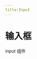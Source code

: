```yaml
---
title:Input
---
```

# 输入框
input 组件
<ClientOnly>
  <input-demos></input-demos>
   <input-demo2></input-demo2>
</ClientOnly>

